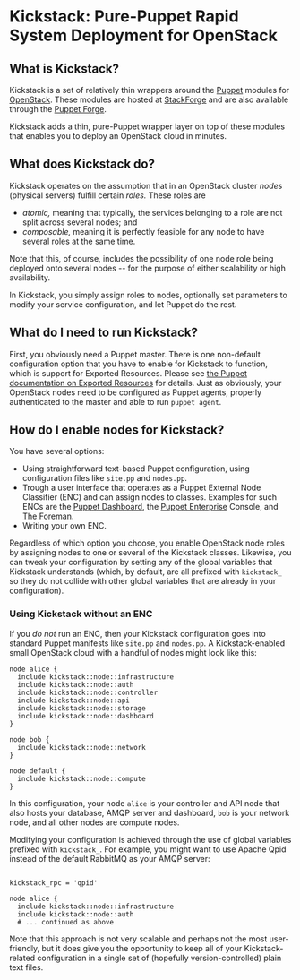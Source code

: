 # Kickstack: Pure-Puppet Rapid System Deployment for OpenStack

## What is Kickstack?

Kickstack is a set of relatively thin wrappers around the
[Puppet](http://puppetlabs.com/puppet/what-is-puppet/) modules for
[OpenStack](http://www.openstack.org). These modules are hosted at
[StackForge](http://ci.openstack.org/stackforge.html) and are also
available through the [Puppet Forge](http://forge.puppetlabs.com).

Kickstack adds a thin, pure-Puppet wrapper layer on top of these
modules that enables you to deploy an OpenStack cloud in minutes.

## What does Kickstack do?

Kickstack operates on the assumption that in an OpenStack cluster
_nodes_ (physical servers) fulfill certain _roles._ These roles are

* _atomic,_ meaning that typically, the services belonging to a role
  are not split across several nodes; and
* _composable,_ meaning it is perfectly feasible for any node to have
  several roles at the same time.

Note that this, of course, includes the possibility of one node role
being deployed onto several nodes -- for the purpose of either
scalability or high availability.

In Kickstack, you simply assign roles to nodes, optionally set
parameters to modify your service configuration, and let Puppet do the
rest.

## What do I need to run Kickstack?

First, you obviously need a Puppet master. There is one non-default
configuration option that you have to enable for Kickstack to
function, which is support for Exported Resources. Please see
[the Puppet documentation on Exported Resources](http://docs.puppetlabs.com/puppet/2.7/reference/lang_exported.html)
for details. Just as obviously, your OpenStack nodes need to be
configured as Puppet agents, properly authenticated to the master and
able to run `puppet agent`.

## How do I enable nodes for Kickstack?

You have several options:

- Using straightforward text-based Puppet configuration, using
  configuration files like `site.pp` and `nodes.pp`.
- Trough a user interface that operates as a Puppet External Node
  Classifier (ENC) and can assign nodes to classes. Examples for such
  ENCs are the
  [Puppet Dashboard](https://puppetlabs.com/puppet/related-projects/dashboard/),
  the
  [Puppet Enterprise](http://docs.puppetlabs.com/pe/3.0/index.html)
  Console, and [The Foreman](http://theforeman.org/).
- Writing your own ENC.

Regardless of which option you choose, you enable OpenStack node roles
by assigning nodes to one or several of the Kickstack
classes. Likewise, you can tweak your configuration by setting any of
the global variables that Kickstack understands (which, by default,
are all prefixed with `kickstack_` so they do not collide with other
global variables that are already in your configuration).

### Using Kickstack without an ENC

If you _do not_ run an ENC, then your Kickstack configuration goes
into standard Puppet manifests like `site.pp` and `nodes.pp`. A
Kickstack-enabled small OpenStack cloud with a handful of nodes might
look like this:

```puppet
node alice {
  include kickstack::node::infrastructure
  include kickstack::node::auth
  include kickstack::node::controller
  include kickstack::node::api
  include kickstack::node::storage
  include kickstack::node::dashboard
}

node bob {
  include kickstack::node::network
}

node default {
  include kickstack::node::compute
}
```

In this configuration, your node `alice` is your controller and API
node that also hosts your database, AMQP server and dashboard, `bob`
is your network node, and all other nodes are compute nodes.

Modifying your configuration is achieved through the use of global
variables prefixed with `kickstack_`. For example, you might want to
use Apache Qpid instead of the default RabbitMQ as your AMQP server:

```puppet

kickstack_rpc = 'qpid'

node alice {
  include kickstack::node::infrastructure
  include kickstack::node::auth
  # ... continued as above
```

Note that this approach is not very scalable and perhaps not the most
user-friendly, but it does give you the opportunity to keep all of
your Kickstack-related configuration in a single set of (hopefully
version-controlled) plain text files.
